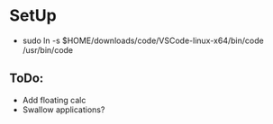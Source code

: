 # SetUp

- sudo ln -s $HOME/downloads/code/VSCode-linux-x64/bin/code /usr/bin/code

## ToDo:

- Add floating calc
- Swallow applications?
